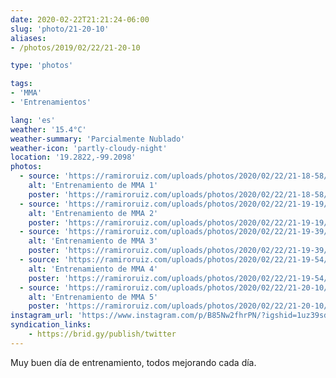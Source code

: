 ```yaml
---
date: 2020-02-22T21:21:24-06:00
slug: 'photo/21-20-10'
aliases:
- /photos/2019/02/22/21-20-10

type: 'photos'

tags:
- 'MMA'
- 'Entrenamientos'

lang: 'es'
weather: '15.4°C'
weather-summary: 'Parcialmente Nublado'
weather-icon: 'partly-cloudy-night'
location: '19.2822,-99.2098'
photos:
  - source: 'https://ramiroruiz.com/uploads/photos/2020/02/22/21-18-58/mma-training-1.jpg'
    alt: 'Entrenamiento de MMA 1'
    poster: 'https://ramiroruiz.com/uploads/photos/2020/02/22/21-18-58/poster.'
  - source: 'https://ramiroruiz.com/uploads/photos/2020/02/22/21-19-19/mma-training-2.jpg'
    alt: 'Entrenamiento de MMA 2'
    poster: 'https://ramiroruiz.com/uploads/photos/2020/02/22/21-19-19/poster.'
  - source: 'https://ramiroruiz.com/uploads/photos/2020/02/22/21-19-39/mma-training-3.jpg'
    alt: 'Entrenamiento de MMA 3'
    poster: 'https://ramiroruiz.com/uploads/photos/2020/02/22/21-19-39/poster.'
  - source: 'https://ramiroruiz.com/uploads/photos/2020/02/22/21-19-54/mma-training-4.jpg'
    alt: 'Entrenamiento de MMA 4'
    poster: 'https://ramiroruiz.com/uploads/photos/2020/02/22/21-19-54/poster.'
  - source: 'https://ramiroruiz.com/uploads/photos/2020/02/22/21-20-10/mma-training-5.jpg'
    alt: 'Entrenamiento de MMA 5'
    poster: 'https://ramiroruiz.com/uploads/photos/2020/02/22/21-20-10/poster.'
instagram_url: 'https://www.instagram.com/p/B85Nw2fhrPN/?igshid=1uz39sd3h92lc'
syndication_links:
    - https://brid.gy/publish/twitter
---
```

Muy buen día de entrenamiento, todos mejorando cada día. 

 